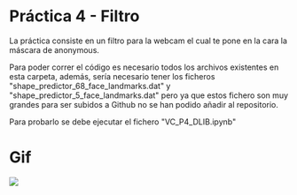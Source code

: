 Práctica 4 - Filtro 
===========================

La práctica consiste en un filtro para la webcam el cual te pone en la cara la máscara de anonymous. 

Para poder correr el código es necesario todos los archivos existentes en esta carpeta, además, sería necesario tener los ficheros "shape_predictor_68_face_landmarks.dat" y "shape_predictor_5_face_landmarks.dat" pero ya que estos fichero son muy grandes para ser subidos a Github no se han podido añadir al repositorio.

Para probarlo se debe ejecutar el fichero "VC_P4_DLIB.ipynb"

Gif
======================
![](https://github.com/SaraSanGar/vc/blob/main/Práctica%204%20-%20VC/Gift%20-%20Anonymous.gif)
